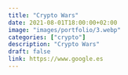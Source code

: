 ```yaml
---
title: "Crypto Wars"
date: 2021-08-01T18:00:00+02:00
image: "images/portfolio/3.webp"
categories: ["crypto"]
description: "Crypto Wars"
draft: false
link: https://www.google.es
---
```

